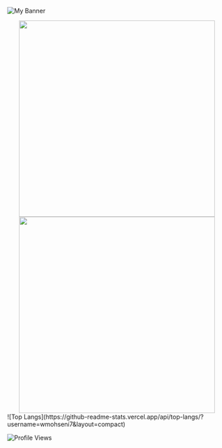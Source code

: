 ![My Banner](https://github.com/wmohseni7/wmohseni7/blob/main/assets/images/45044791_9105998.png)
<div align="center">
  <img src="https://github-readme-stats.vercel.app/api?username=wmohseni7&show_icons=true&theme=radical" width="450"/>
  <img src="https://github-readme-streak-stats.herokuapp.com/?user=wmohseni7&theme=dark" width="450"/>
</div>
![Top Langs](https://github-readme-stats.vercel.app/api/top-langs/?username=wmohseni7&layout=compact)
<!-- ![Your GitHub stats](https://github-readme-stats.vercel.app/api?username=wmohseni7&show_icons=true&theme=radical&width=400)
![GitHub Streak](https://github-readme-streak-stats.herokuapp.com/?user=wmohseni7&theme=dark&width=380) -->

![Profile Views](https://komarev.com/ghpvc/?username=wmohseni7)
